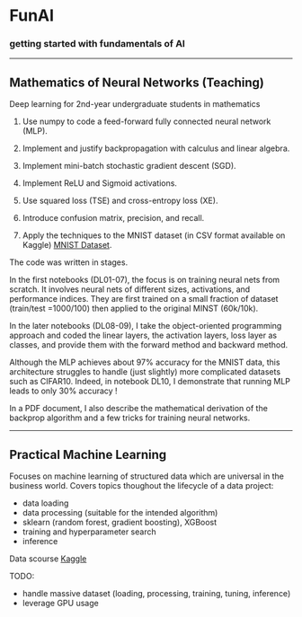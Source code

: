 # FunAI 


### getting started with fundamentals of AI

-----

## Mathematics of Neural Networks (Teaching)

Deep learning for 2nd-year undergraduate students in mathematics

1. Use numpy to code a feed-forward fully connected neural network (MLP).

2. Implement and justify backpropagation with calculus and linear algebra.

3. Implement mini-batch stochastic gradient descent (SGD).

4. Implement ReLU and Sigmoid activations.

5. Use squared loss (TSE) and cross-entropy loss (XE).

6. Introduce confusion matrix, precision, and recall.

7. Apply the techniques to the MNIST dataset (in CSV format available on Kaggle) [MNIST Dataset](https://www.kaggle.com/datasets/oddrationale/mnist-in-csv).

The code was written in stages.

In the first notebooks (DL01-07), the focus is on training neural nets from scratch. It involves neural nets of different sizes, activations, and performance indices. They are first trained on a small fraction of dataset (train/test =1000/100) then applied to the original MINST (60k/10k). 

In the later notebooks (DL08-09), I take the object-oriented programming approach and coded the linear layers, the activation layers, loss layer as classes, and provide them with the forward method and backward method.

Although the MLP achieves about 97% accuracy for the MNIST data, this architecture struggles to handle (just slightly) more complicated datasets such as CIFAR10. Indeed, in notebook DL10, I demonstrate that running MLP leads to only 30% accuracy !

In a PDF document, I also describe the mathematical derivation of the backprop algorithm and a few tricks for training neural networks. 


-----

## Practical Machine Learning

Focuses on machine learning of structured data which are universal in the business world. Covers topics thoughout the lifecycle of a data project: 

* data loading
* data processing (suitable for the intended algorithm)
* sklearn (random forest, gradient boosting), XGBoost
* training and hyperparameter search
* inference

Data scourse [Kaggle](https://www.kaggle.com/)

TODO:
* handle massive dataset (loading, processing, training, tuning, inference)
* leverage GPU usage